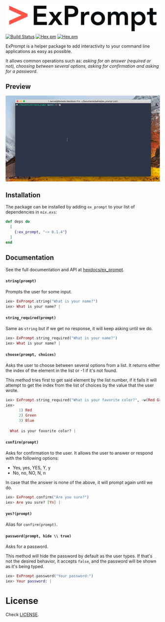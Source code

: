 ![ExPrompt](/assets/ExPrompt@2x.png)
[![Build Status](https://travis-ci.org/behind-design/ex_prompt.svg?branch=master)](https://travis-ci.org/behind-design/ex_prompt)
[![Hex pm](http://img.shields.io/hexpm/v/ex_prompt.svg?style=flat)](https://hex.pm/packages/ex_prompt)
[![Hex.pm](https://img.shields.io/hexpm/dt/ex_prompt.svg)](https://hex.pm/packages/ex_prompt)

ExPrompt is a helper package to add interactivity to your command line applications as easy as possible.

It allows common operations such as: _asking for an answer (required or not), choosing between several options, asking for confirmation and asking for a password_.

## Preview
![ExPrompt](/assets/ex_prompt.gif)

## Installation

The package can be installed by adding `ex_prompt` to your list of dependencies in `mix.exs`:

```elixir
def deps do
  [
    {:ex_prompt, "~> 0.1.4"}
  ]
end
```

## Documentation

See the full documentation and API at [hexdocs/ex_prompt](http://hexdocs.pm/ex_prompt).

#### `string(prompt)`
Prompts the user for some input.

```elixir
iex> ExPrompt.string("What is your name?")
iex> What is your name? |
```

#### `string_required(prompt)`
Same as `string` but if we get no response, it will keep asking until we do.

```elixir
iex> ExPrompt.string_required("What is your name?")
iex> What is your name? |
```

#### `choose(prompt, choices)`
Asks the user to choose between several options from a list.
It returns either the index of the element in the list
or -1 if it's not found.

This method tries first to get said element by the list number,
if it fails it will attempt to get the index from the list of choices
by the value that the user wrote.

```elixir
iex> ExPrompt.string_required("What is your favorite color?", ~w(Red Green Blue))
iex>
      1) Red
      2) Green
      3) Blue

  What is your favorite color? |
```

#### `confirm(prompt)`
Asks for confirmation to the user.
It allows the user to answer or respond with the following options:
  - Yes, yes, YES, Y, y
  - No, no, NO, N, n

In case that the answer is none of the above, it will prompt again until we do.

```elixir
iex> ExPrompt.confirm("Are you sure?")
iex> Are you sure? [Yn] |
```

#### `yes?(prompt)`
Alias for `confirm(prompt)`.

#### `password(prompt, hide \\ true)`
Asks for a password.

This method will hide the password by default as the user types.
If that's not the desired behavior, it accepts `false`, and the password
will be shown as it's being typed.

```elixir
iex> ExPrompt.password("Your password:")
iex> Your password: |
```

# License

Check [LICENSE](https://github.com/behind-design/ex_prompt/blob/master/LICENSE).
